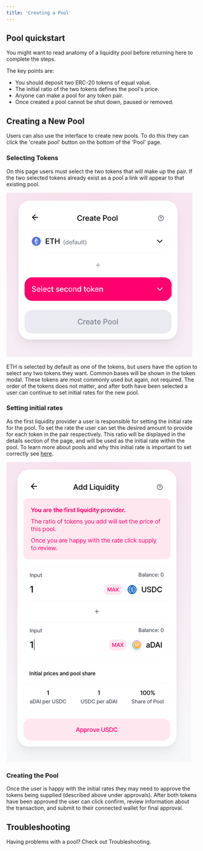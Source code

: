 ```yaml
---
title: 'Creating a Pool'
---
```


## Pool quickstart

You might want to read <Link to="/docs/v2/pools/anatomy-of-a-liquidity-pool/"> anatomy of a liquidity pool</Link> before returning here to complete the steps.

The key points are:

- You should deposit two ERC-20 tokens of equal value.
- The initial ratio of the two tokens defines the pool's price.
- Anyone can make a pool for any token pair.
- Once created a pool cannot be shut down, paused or removed.

## Creating a New Pool

Users can also use the interface to create new pools. To do this they can click the 'create pool' button on the bottom of the 'Pool' page.

### Selecting Tokens

On this page users must select the two tokens that will make up the pair. If the two selected tokens already exist as a pool a link will appear to that existing pool.

![](./images/create-1.png)

ETH is selected by default as one of the tokens, but users have the option to select any two tokens they want. Common bases will be shown in the token modal. These tokens are most commonly used but again, not required. The order of the tokens does not matter, and after both have been selected a user can continue to set initial rates for the new pool.

### Setting initial rates

As the first liquidity provider a user is responsible for setting the initial rate for the pool. To set the rate the user can set the desired amount to provide for each token in the pair respectively. This ratio will be displayed in the details section of the page, and will be used as the initial rate within the pool. To learn more about pools and why this initial rate is important to set correctly see [here](/docs/v2/liquidity-pools/anatomy-of-a-liquidity-pool/).

![](./images/create-2.png)

### Creating the Pool

Once the user is happy with the initial rates they may need to approve the tokens being supplied (described above under approvals). After both tokens have been approved the user can click confirm, review information about the transaction, and submit to their connected wallet for final approval.

## Troubleshooting

Having problems with a pool? Check out <Link to="/docs/v2/web-app/troubleshooting/">Troubleshooting</Link>.
